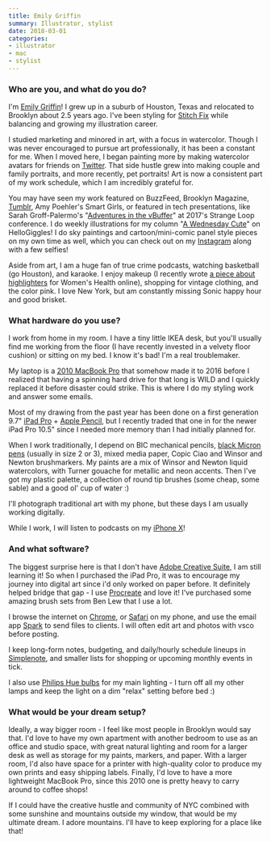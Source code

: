 ```yaml
---
title: Emily Griffin
summary: Illustrator, stylist
date: 2018-03-01
categories:
- illustrator
- mac
- stylist
---
```


### Who are you, and what do you do?

I'm [Emily Griffin](http://daybrighten.com/ "Emily's website.")! I grew up in a suburb of Houston, Texas and relocated to Brooklyn about 2.5 years ago. I've been styling for [Stitch Fix][stitch-fix] while balancing and growing my illustration career.

I studied marketing and minored in art, with a focus in watercolor. Though I was never encouraged to pursue art professionally, it has been a constant for me. When I moved here, I began painting more by making watercolor avatars for friends on [Twitter][]. That side hustle grew into making couple and family portraits, and more recently, pet portraits! Art is now a consistent part of my work schedule, which I am incredibly grateful for.

You may have seen my work featured on BuzzFeed, Brooklyn Magazine, [Tumblr][], Amy Poehler's Smart Girls, or featured in tech presentations, like Sarah Groff-Palermo's "[Adventures in the vBuffer](https://www.youtube.com/watch?v=WhE2TUZXQQU "A YouTube video of Sarah's WebGL talk.")" at 2017's Strange Loop conference. I do weekly illustrations for my column "[A Wednesday Cute](https://hellogiggles.com/author/emily-griffin/ "Emily's HelloGiggles account.")" on HelloGiggles! I do sky paintings and cartoon/mini-comic panel style pieces on my own time as well, which you can check out on my [Instagram](https://www.instagram.com/daybrighten/ "Emily's Instagram account.") along with a few selfies!

Aside from art, I am a huge fan of true crime podcasts, watching basketball (go Houston), and karaoke. I enjoy makeup (I recently wrote [a piece about highlighters](https://www.womenshealthmag.com/beauty/highlighter-techniques "Emily's highlighters article for Women's Health.") for Women's Health online), shopping for vintage clothing, and the color pink. I love New York, but am constantly missing Sonic happy hour and good brisket.

### What hardware do you use?

I work from home in my room. I have a tiny little IKEA desk, but you'll usually find me working from the floor (I have recently invested in a velvety floor cushion) or sitting on my bed. I know it's bad! I'm a real troublemaker.

My laptop is a [2010 MacBook Pro][macbook-pro] that somehow made it to 2016 before I realized that having a spinning hard drive for that long is WILD and I quickly replaced it before disaster could strike. This is where I do my styling work and answer some emails.

Most of my drawing from the past year has been done on a first generation 9.7" [iPad Pro][ipad-pro] + [Apple Pencil][pencil], but I recently traded that one in for the newer iPad Pro 10.5" since I needed more memory than I had initially planned for.

When I work traditionally, I depend on BIC mechanical pencils, [black Micron pens][pigma-micron] (usually in size 2 or 3), mixed media paper, Copic Ciao and Winsor and Newton brushmarkers. My paints are a mix of Winsor and Newton liquid watercolors, with Turner gouache for metallic and neon accents. Then I've got my plastic palette, a collection of round tip brushes (some cheap, some sable) and a good ol' cup of water :) 

I'll photograph traditional art with my phone, but these days I am usually working digitally.

While I work, I will listen to podcasts on my [iPhone X][iphone-x]!

### And what software?

The biggest surprise here is that I don't have [Adobe Creative Suite][creative-suite], I am still learning it! So when I purchased the iPad Pro, it was to encourage my journey into digital art since i'd only worked on paper before. It definitely helped bridge that gap - I use [Procreate][procreate-ios] and love it! I've purchased some amazing brush sets from Ben Lew that I use a lot.

I browse the internet on [Chrome][], or [Safari][safari-ios] on my phone, and use the email app [Spark][spark.2] to send files to clients. I will often edit art and photos with vsco before posting.

I keep long-form notes, budgeting, and daily/hourly schedule lineups in [Simplenote][], and smaller lists for shopping or upcoming monthly events in tick. 

I also use [Philips Hue bulbs][hue] for my main lighting - I turn off all my other lamps and keep the light on a dim "relax" setting before bed :) 

### What would be your dream setup?

Ideally, a way bigger room - I feel like most people in Brooklyn would say that. I'd love to have my own apartment with another bedroom to use as an office and studio space, with great natural lighting and room for a larger desk as well as storage for my paints, markers, and paper. With a larger room, I'd also have space for a printer with high-quality color to produce my own prints and easy shipping labels. Finally, I'd love to have a more lightweight MacBook Pro, since this 2010 one is pretty heavy to carry around to coffee shops!

If I could have the creative hustle and community of NYC combined with some sunshine and mountains outside my window, that would be my ultimate dream. I adore mountains. I'll have to keep exploring for a place like that!

[chrome]: https://www.google.com/intl/en/chrome/ "A WebKit-based browser, where each tab runs in its own thread."
[creative-suite]: https://www.adobe.com/creativecloud.html "A collection of design tools."
[hue]: https://www.philips-hue.com/en-us/ "A wireless controllable LED light system."
[ipad-pro]: https://en.wikipedia.org/wiki/IPad_Pro "An iOS tablet."
[iphone-x]: https://en.wikipedia.org/wiki/IPhone_X "A 5.8 inch smartphone."
[macbook-pro]: https://www.apple.com/macbook-pro/ "A laptop."
[pencil]: http://wetransfer.com/pencil "An iPad stylus."
[pigma-micron]: http://web.archive.org/web/20200719070910/http://sakuraofamerica.com:80/pen-archival "A technical pen with archival pigmented ink."
[procreate-ios]: https://apps.apple.com/us/app/procreate/id425073498 "A powerful illustration app."
[safari-ios]: https://en.wikipedia.org/wiki/Safari_(web_browser)#iOS-specific_features "A web browser included with iOS."
[simplenote]: https://simplenote.com/ "A note-taking/syncing service."
[spark.2]: https://sparkmailapp.com "A Mac email client."
[stitch-fix]: https://www.stitchfix.com/ "A personal clothes styling service."
[tumblr]: https://www.tumblr.com/ "An online personal publishing platform."
[twitter]: http://web.archive.org/web/20230525035323/https://twitter.com/ "An online micro-blogging platform."

